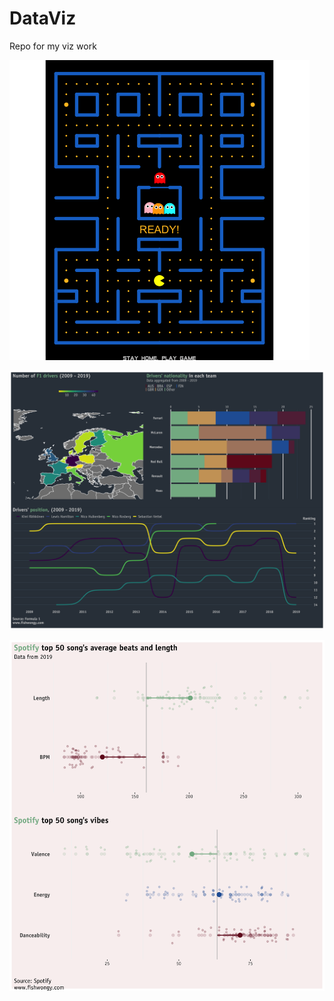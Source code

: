 # DataViz
Repo for my viz work

![](Pacman/pacman.gif)

![](Formula_1/photo/DriverNat_patch.png)

![](Music/photo/SpotifyBox_patch2.png)
